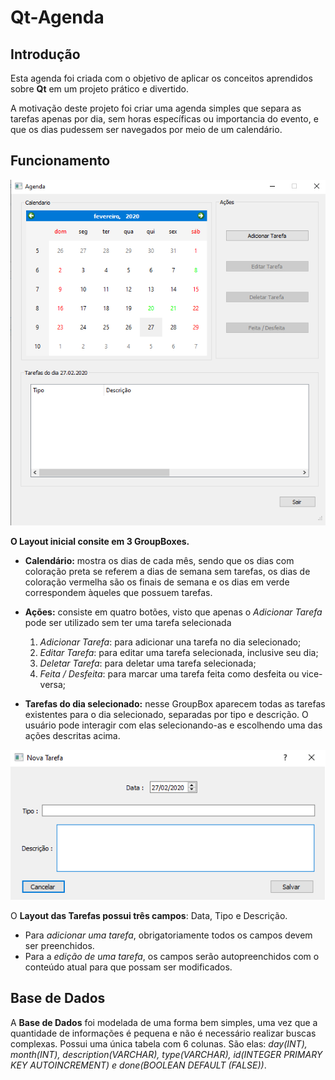 # Qt-Agenda

## Introdução
 Esta agenda foi criada com o objetivo de aplicar os conceitos aprendidos sobre **Qt** em um projeto prático e divertido.
 
 A motivação deste projeto foi criar uma agenda simples que separa as tarefas apenas por dia, sem horas específicas ou importancia do evento, e que os dias pudessem ser navegados por meio de um calendário. 
 
## Funcionamento
 
 ![alt text](/img/complete-layout.png "Layout inicial")
 
 **O Layout inicial consite em 3 GroupBoxes.**
 
  + **Calendário:** mostra os dias de cada mês, sendo que os dias com coloração preta se referem a dias de semana sem tarefas, os dias     de coloração vermelha são os finais de semana e os dias em verde correspondem àqueles que possuem tarefas.
  
  + **Ações:** consiste em quatro botões, visto que apenas o _Adicionar Tarefa_ pode ser utilizado sem ter uma tarefa selecionada
     1. _Adicionar Tarefa_: para adicionar una tarefa no dia selecionado;
     2. _Editar Tarefa_: para editar uma tarefa selecionada, inclusive seu dia;
     3. _Deletar Tarefa_: para deletar uma tarefa selecionada;
     4. _Feita / Desfeita_: para marcar uma tarefa feita como desfeita ou vice-versa;
  
  + **Tarefas do dia selecionado:** nesse GroupBox aparecem todas as tarefas existentes para o dia selecionado, separadas por tipo e descrição. O usuário pode interagir com elas selecionando-as e escolhendo uma das ações descritas acima.
  

![alt text](/img/task-layout.png "Layout das Tarefas")

 O **Layout das Tarefas possui três campos**: Data, Tipo e Descrição.
 + Para _adicionar uma tarefa_, obrigatoriamente todos os campos devem ser preenchidos.
 + Para a _edição de uma tarefa_, os campos serão autopreenchidos com o conteúdo atual para que possam ser modificados.
 
## Base de Dados
 A **Base de Dados** foi modelada de uma forma bem simples, uma vez que a quantidade de informações é pequena e não é necessário realizar buscas complexas. Possui uma única tabela com 6 colunas. São elas: _day(INT), month(INT), description(VARCHAR), type(VARCHAR), id(INTEGER PRIMARY KEY AUTOINCREMENT) e done(BOOLEAN DEFAULT (FALSE))_.
